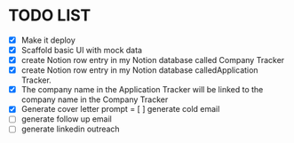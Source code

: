 # TODO LIST

- [x] Make it deploy
- [x] Scaffold basic UI with mock data
- [x] create Notion row entry in my Notion database called Company Tracker
- [x] create Notion row entry in my Notion database calledApplication Tracker.
- [x] The company name in the Application Tracker will be linked to the company name in the Company Tracker
- [x] Generate cover letter prompt
= [ ] generate cold email
- [ ] generate follow up email
- [ ] generate linkedin outreach
